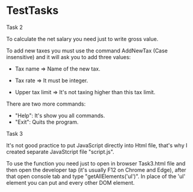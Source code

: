 # TestTasks

Task 2

To calculate the net salary you need just to write gross value.

To add new taxes you must use the command AddNewTax (Case insensitive) and it will ask you to add three values:

- Tax name => Name of the new tax.

- Tax rate => It must be integer.

- Upper tax limit => It's not taxing higher than this tax limit.

There are two more commands:

- "Help": It's show you all commands.
- "Exit": Quits the program.

Task 3

It's not good practice to put JavaScript directly into Html file, that's why I created separate JavaStcript file "script.js".

To use the function you need just to open in browser Task3.html file and then open the developer tap (it's usually F12 on Chrome and Edge), after that open console tab and type "getAllElements('ul')". In place of the 'ul' element you can put and every other DOM element.
